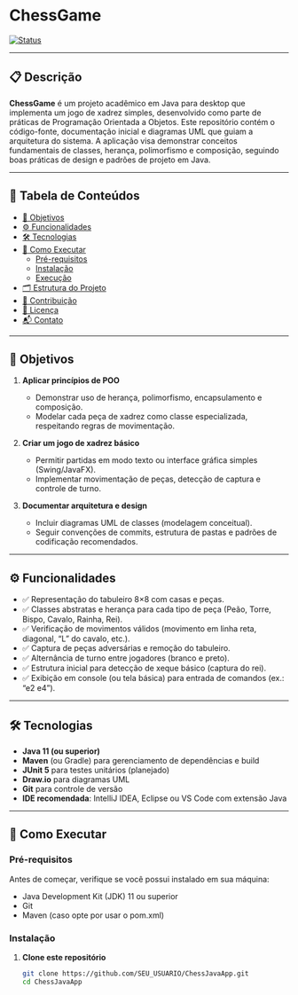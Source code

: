 # ChessGame

[![Status](https://img.shields.io/badge/status-em_desenvolvimento-yellow.svg)](https://github.com/SEU_USUARIO/ChessJavaApp)  

---

## 📋 Descrição

**ChessGame** é um projeto acadêmico em Java para desktop que implementa um jogo de xadrez simples, desenvolvido como parte de práticas de Programação Orientada a Objetos. Este repositório contém o código-fonte, documentação inicial e diagramas UML que guiam a arquitetura do sistema. A aplicação visa demonstrar conceitos fundamentais de classes, herança, polimorfismo e composição, seguindo boas práticas de design e padrões de projeto em Java.

---

## 📑 Tabela de Conteúdos

- [🎯 Objetivos](#-objetivos)  
- [⚙️ Funcionalidades](#️-funcionalidades)  
- [🛠 Tecnologias](#-tecnologias)  
- [🚀 Como Executar](#-como-executar)  
  - [Pré-requisitos](#pré-requisitos)  
  - [Instalação](#instalação)  
  - [Execução](#execução)  
- [🗂 Estrutura do Projeto](#-estrutura-do-projeto)  
- [🤝 Contribuição](#-contribuição)  
- [📝 Licença](#-licença)  
- [📬 Contato](#-contato)

---

## 🎯 Objetivos

1. **Aplicar princípios de POO**  
   - Demonstrar uso de herança, polimorfismo, encapsulamento e composição.  
   - Modelar cada peça de xadrez como classe especializada, respeitando regras de movimentação.

2. **Criar um jogo de xadrez básico**  
   - Permitir partidas em modo texto ou interface gráfica simples (Swing/JavaFX).  
   - Implementar movimentação de peças, detecção de captura e controle de turno.

3. **Documentar arquitetura e design**  
   - Incluir diagramas UML de classes (modelagem conceitual).  
   - Seguir convenções de commits, estrutura de pastas e padrões de codificação recomendados.

---

## ⚙️ Funcionalidades

- ✅ Representação do tabuleiro 8×8 com casas e peças.  
- ✅ Classes abstratas e herança para cada tipo de peça (Peão, Torre, Bispo, Cavalo, Rainha, Rei).  
- ✅ Verificação de movimentos válidos (movimento em linha reta, diagonal, “L” do cavalo, etc.).  
- ✅ Captura de peças adversárias e remoção do tabuleiro.  
- ✅ Alternância de turno entre jogadores (branco e preto).  
- ✅ Estrutura inicial para detecção de xeque básico (captura do rei).  
- ✅ Exibição em console (ou tela básica) para entrada de comandos (ex.: “e2 e4”).

---

## 🛠 Tecnologias

- **Java 11 (ou superior)**  
- **Maven** (ou Gradle) para gerenciamento de dependências e build  
- **JUnit 5** para testes unitários (planejado)  
- **Draw.io** para diagramas UML  
- **Git** para controle de versão  
- **IDE recomendada**: IntelliJ IDEA, Eclipse ou VS Code com extensão Java

---

## 🚀 Como Executar

### Pré-requisitos

Antes de começar, verifique se você possui instalado em sua máquina:

- Java Development Kit (JDK) 11 ou superior  
- Git  
- Maven (caso opte por usar o pom.xml)  

### Instalação

1. **Clone este repositório**  
   ```bash
   git clone https://github.com/SEU_USUARIO/ChessJavaApp.git
   cd ChessJavaApp
